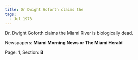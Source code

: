 ```yaml
---  
title: Dr Dwight Goforth claims the  
tags:  
  - Jul 1973  
---  
```

  
Dr. Dwight Goforth claims the Miami River is biologically dead.  
  
Newspapers: **Miami Morning News or The Miami Herald**  
  
Page: **1**, Section: **B** 
